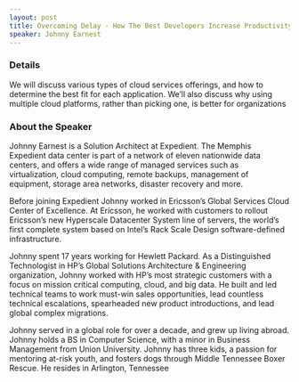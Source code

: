 ```yaml
---
layout: post
title: Overcoming Delay - How The Best Developers Increase Productivity
speaker: Johnny Earnest
---
```


### Details
We will discuss various types of cloud services offerings, and how to determine the best fit for each application. We’ll also discuss why using multiple cloud platforms, rather than picking one, is better for organizations


### About the Speaker
Johnny Earnest is a Solution Architect at Expedient. The Memphis Expedient data center is part of a network of eleven nationwide data centers, and offers a wide range of managed services such as virtualization, cloud computing, remote backups, management of equipment, storage area networks, disaster recovery and more.

Before joining Expedient Johnny worked in Ericsson’s Global Services Cloud Center of Excellence. At Ericsson, he worked with customers to rollout Ericsson’s new Hyperscale Datacenter System line of servers, the world’s first complete system based on Intel’s Rack Scale Design software-defined infrastructure.

Johnny spent 17 years working for Hewlett Packard. As a Distinguished Technologist in HP’s Global Solutions Architecture & Engineering organization, Johnny worked with HP’s most strategic customers with a focus on mission critical computing, cloud, and big data. He built and led technical teams to work must-win sales opportunities, lead countless technical escalations, spearheaded new product introductions, and lead global complex migrations.

Johnny served in a global role for over a decade, and grew up living abroad. Johnny holds a BS in Computer Science, with a minor in Business Management from Union University. Johnny has three kids, a passion for mentoring at-risk youth, and fosters dogs through Middle Tennessee Boxer Rescue. He resides in Arlington, Tennessee
